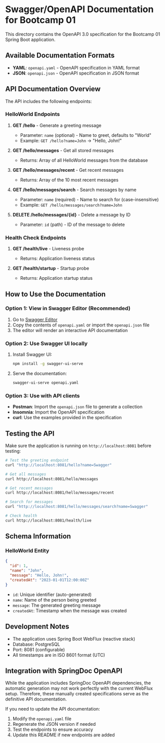 # Swagger/OpenAPI Documentation for Bootcamp 01

This directory contains the OpenAPI 3.0 specification for the Bootcamp 01 Spring Boot application.

## Available Documentation Formats

- **YAML**: `openapi.yaml` - OpenAPI specification in YAML format
- **JSON**: `openapi.json` - OpenAPI specification in JSON format

## API Documentation Overview

The API includes the following endpoints:

### HelloWorld Endpoints

1. **GET /hello** - Generate a greeting message
   - Parameter: `name` (optional) - Name to greet, defaults to "World"
   - Example: `GET /hello?name=John` → "Hello, John!"

2. **GET /hello/messages** - Get all stored messages
   - Returns: Array of all HelloWorld messages from the database

3. **GET /hello/messages/recent** - Get recent messages
   - Returns: Array of the 10 most recent messages

4. **GET /hello/messages/search** - Search messages by name
   - Parameter: `name` (required) - Name to search for (case-insensitive)
   - Example: `GET /hello/messages/search?name=John`

5. **DELETE /hello/messages/{id}** - Delete a message by ID
   - Parameter: `id` (path) - ID of the message to delete

### Health Check Endpoints

1. **GET /health/live** - Liveness probe
   - Returns: Application liveness status

2. **GET /health/startup** - Startup probe
   - Returns: Application startup status

## How to Use the Documentation

### Option 1: View in Swagger Editor (Recommended)

1. Go to [Swagger Editor](https://editor.swagger.io/)
2. Copy the contents of `openapi.yaml` or import the `openapi.json` file
3. The editor will render an interactive API documentation

### Option 2: Use Swagger UI locally

1. Install Swagger UI:
   ```bash
   npm install -g swagger-ui-serve
   ```

2. Serve the documentation:
   ```bash
   swagger-ui-serve openapi.yaml
   ```

### Option 3: Use with API clients

- **Postman**: Import the `openapi.json` file to generate a collection
- **Insomnia**: Import the OpenAPI specification
- **curl**: Use the examples provided in the specification

## Testing the API

Make sure the application is running on `http://localhost:8081` before testing:

```bash
# Test the greeting endpoint
curl "http://localhost:8081/hello?name=Swagger"

# Get all messages
curl http://localhost:8081/hello/messages

# Get recent messages
curl http://localhost:8081/hello/messages/recent

# Search for messages
curl "http://localhost:8081/hello/messages/search?name=Swagger"

# Check health
curl http://localhost:8081/health/live
```

## Schema Information

### HelloWorld Entity

```json
{
  "id": 1,
  "name": "John",
  "message": "Hello, John!",
  "createdAt": "2023-01-01T12:00:00Z"
}
```

- `id`: Unique identifier (auto-generated)
- `name`: Name of the person being greeted
- `message`: The generated greeting message
- `createdAt`: Timestamp when the message was created

## Development Notes

- The application uses Spring Boot WebFlux (reactive stack)
- Database: PostgreSQL
- Port: 8081 (configurable)
- All timestamps are in ISO 8601 format (UTC)

## Integration with SpringDoc OpenAPI

While the application includes SpringDoc OpenAPI dependencies, the automatic generation may not work perfectly with the current WebFlux setup. Therefore, these manually created specifications serve as the definitive API documentation.

If you need to update the API documentation:

1. Modify the `openapi.yaml` file
2. Regenerate the JSON version if needed
3. Test the endpoints to ensure accuracy
4. Update this README if new endpoints are added
